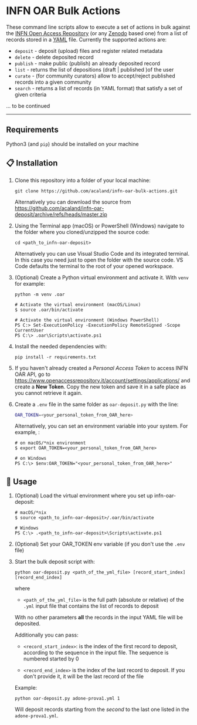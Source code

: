# INFN OAR Bulk Actions

These command line scripts allow to execute a set of actions in bulk against the [INFN Open Access Repository](https://www.openaccessrepository)  (or any [Zenodo](https://zenodo.org) based one) from a list of records stored in a [YAML](https://yaml.org) file. Currently the supported actions are:

- `deposit` - deposit (upload) files and register related metadata
- `delete`  - delete deposited record
- `publish` - make public (publish) an already deposited record
- `list`    - returns the list of depositions (draft | published )of the user
- `curate`  - (for community curators) allow to accept/reject published records into a given community
- `search`  - returns a list of records (in YAML format) that satisfy a set of given criteria

... to be continued

---


## Requirements

Python3 (and `pip`) should be installed on your machine


## 📋 Installation

1. Clone this repository into a folder of your local machine:
   
   ```
   git clone https://github.com/acaland/infn-oar-bulk-actions.git
   ```

   Alternatively you can download the source from https://github.com/acaland/infn-oar-deposit/archive/refs/heads/master.zip

2. Using the Terminal app (macOS) or PowerShell (Windows) navigate to the folder where you cloned/unzipped the source code:

   ```
   cd <path_to_infn-oar-deposit>
   ```

   Alternatively you can use Visual Studio Code and its integrated terminal. In this case you need just to open the folder with the source code. VS Code defaults the terminal to the root of your opened workspace.

3. (Optional) Create a Python virtual environment and activate it. With `venv` for example:
   
   ```
   python -m venv .oar
   
   # Activate the virtual environment (macOS/Linux)
   $ source .oar/bin/activate

   # Activate the virtual environment (Windows PowerShell)
   PS C:> Set-ExecutionPolicy -ExecutionPolicy RemoteSigned -Scope CurrentUser
   PS C:\> .oar\Scripts\activate.ps1

   ```

4. Install the needed dependencies with:

   ```
   pip install -r requirements.txt
   ```

  5. If you haven't already created a _Personal Access Token_ to access INFN OAR API, go to https://www.openaccessrepository.it/account/settings/applications/ and create a **New Token**. Copy the new token and save it in a safe place as you cannot retrieve it again. 
   
  6. Create a `.env` file in the same folder as `oar-deposit.py` with the line:
     ```bash
     OAR_TOKEN=<your_personal_token_from_OAR_here>
     ```
     Alternatively, you can set an environment variable into your system. For example, :

     ```
     # on macOS/*nix environment
     $ export OAR_TOKEN=<your_personal_token_from_OAR_here>

     # on Windows
     PS C:\> $env:OAR_TOKEN="<your_personal_token_from_OAR_here>"
     ```



  ## 🚀 Usage
  
  1. (Optional) Load the virtual environment where you set up infn-oar-deposit:
     ```
     # macOS/*nix
     $ source <path_to_infn-oar-deposit>/.oar/bin/activate
     
     # Windows
     PS C:\> .<path_to_infn-oar-deposit>\Scripts\activate.ps1
     ```
  
  2. (Optional) Set your OAR_TOKEN env variable (if you don't use the `.env` file)
  
  3. Start the bulk deposit script with:   
     ```
     python oar-deposit.py <path_of_the_yml_file> [record_start_index] [record_end_index]
     ```
     
     where
     - `<path_of_the_yml_file>` is the full path (absolute or relative) of the `.yml` input file that contains the list of records to deposit

     With no other parameters **all** the records in the input YAML file will be deposited.

     Additionally you can pass: 
     
     - `<record_start_index>`: is the index of the first record to deposit, according to the sequence in the input file. The sequence is numbered started by 0

     - `<record_end_index>` is the index of the last record to deposit. If you don't provide it, it will be the last record of the file
     
     Example:
     ```
     python oar-deposit.py adone-prova1.yml 1
     ```
     Will deposit records starting from the *second* to the last one listed in the `adone-prova1.yml`.



